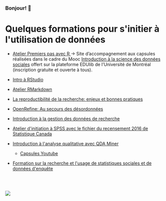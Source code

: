 <h3>Bonjour! 👋</h3>

# Quelques formations pour s'initier à l'utilisation de données

- [Atelier Premiers pas avec R ](https://crlnp.github.io/) ->  Site d’accompagnement aux capsules réalisées dans le cadre du Mooc [Introduction à la science des données sociales](https://catalogue.edulib.org/fr/cours/umontreal-isds/) offert sur la plateforme EDUlib de l’Université de Montréal (inscription gratuite et ouverte à tous).

- [Intro à RStudio](https://crlnp.github.io/intro-Rstudio/)

- [Atelier RMarkdown](https://crlnp.github.io/intro-rmarkdown/)

- [La reproductibilité de la recherche: enjeux et bonnes pratiques](https://crlnp.github.io/repro/)

- [OpenRefine: Au secours des désordonnées](https://crlnp.github.io/openrefine/)

- [Introduction à la gestion des données de recherche](https://crlnp.github.io/intro-gdr/#1)

- [Atelier d'initiation à SPSS avec le fichier du recensement 2016 de Statistique Canada](https://crlnp.github.io/spss/)

- [Introduction à l'analyse qualitative avec QDA Miner](https://crlnp.github.io/qda/)
    - [Capsules Youtube](https://www.youtube.com/playlist?list=PL1K-7kmyXRXEYdldeSzf6POcOb8zlQyZd)

- [Formation sur la recherche et l'usage de statistiques sociales et de données d'enquête](https://crlnp.github.io/recherche/)

<br>
<br>

![](https://acegif.com/wp-content/uploads/cat-typing-2.gif)

